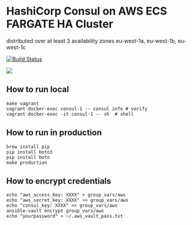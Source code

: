 # HashiCorp Consul on AWS ECS FARGATE HA Cluster
distributed over at least 3 availability zones
eu-west-1a, eu-west-1b, eu-west-1c

[![Build Status](https://travis-ci.org/reiser/docker-ansible-fargate-consul.svg?branch=master)](https://travis-ci.org/reiser/docker-ansible-fargate-consul)

<img src="https://raw.githubusercontent.com/reiser/docker-ansible-fargate-consul/master/.architecture/architecture.svg?sanitize=true">

## How to run local
```
make vagrant
vagrant docker-exec consul-1 -- consul info # verify
vagrant docker-exec -it consul-1 -- sh  # shell
```

## How to run in production
```
brew install pip
pip install boto3
pip install boto
make production
```

## How to encrypt credentials
```
echo "aws_access_key: XXXX" > group_vars/aws
echo "aws_secret_key: XXXX" >> group_vars/aws
echo "consul_key: XXXX" >> group_vars/aws
ansible-vault encrypt group_vars/aws
echo "yourpassword" > ~/.aws_vault_pass.txt
```
